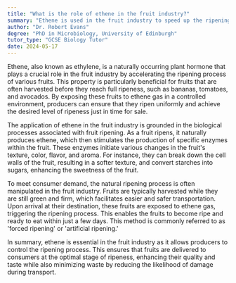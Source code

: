 ```yaml
---
title: "What is the role of ethene in the fruit industry?"
summary: "Ethene is used in the fruit industry to speed up the ripening process of fruits."
author: "Dr. Robert Evans"
degree: "PhD in Microbiology, University of Edinburgh"
tutor_type: "GCSE Biology Tutor"
date: 2024-05-17
---
```


Ethene, also known as ethylene, is a naturally occurring plant hormone that plays a crucial role in the fruit industry by accelerating the ripening process of various fruits. This property is particularly beneficial for fruits that are often harvested before they reach full ripeness, such as bananas, tomatoes, and avocados. By exposing these fruits to ethene gas in a controlled environment, producers can ensure that they ripen uniformly and achieve the desired level of ripeness just in time for sale.

The application of ethene in the fruit industry is grounded in the biological processes associated with fruit ripening. As a fruit ripens, it naturally produces ethene, which then stimulates the production of specific enzymes within the fruit. These enzymes initiate various changes in the fruit's texture, color, flavor, and aroma. For instance, they can break down the cell walls of the fruit, resulting in a softer texture, and convert starches into sugars, enhancing the sweetness of the fruit.

To meet consumer demand, the natural ripening process is often manipulated in the fruit industry. Fruits are typically harvested while they are still green and firm, which facilitates easier and safer transportation. Upon arrival at their destination, these fruits are exposed to ethene gas, triggering the ripening process. This enables the fruits to become ripe and ready to eat within just a few days. This method is commonly referred to as 'forced ripening' or 'artificial ripening.'

In summary, ethene is essential in the fruit industry as it allows producers to control the ripening process. This ensures that fruits are delivered to consumers at the optimal stage of ripeness, enhancing their quality and taste while also minimizing waste by reducing the likelihood of damage during transport.
    
